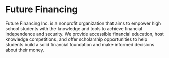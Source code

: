 # Future Financing

Future Financing Inc. is a nonprofit organization that aims to empower high school students with the knowledge and tools to achieve financial independence and security. We provide accessible financial education, host knowledge competitions, and offer scholarship opportunities to help students build a solid financial foundation and make informed decisions about their money.

